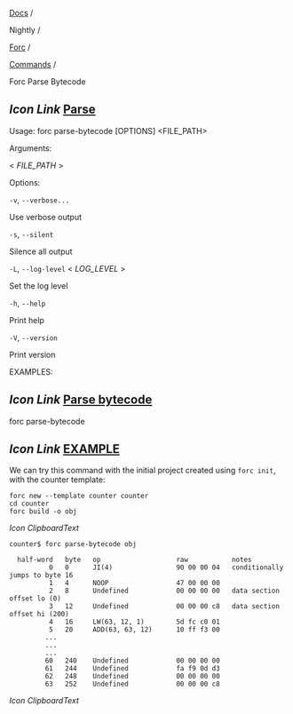 [Docs](https://docs.fuel.network/) /

Nightly  /

[Forc](https://docs.fuel.network/docs/nightly/forc/) /

[Commands](https://docs.fuel.network/docs/nightly/forc/commands/) /

Forc Parse Bytecode

## _Icon Link_ [Parse](https://docs.fuel.network/docs/nightly/forc/commands/forc_parse-bytecode/\#forc-parse-bytecode)

Usage: forc parse-bytecode \[OPTIONS\] <FILE\_PATH>

Arguments:

< _FILE\_PATH_ \>

Options:

`-v`, `--verbose...`

Use verbose output

`-s`, `--silent`

Silence all output

`-L`, `--log-level` < _LOG\_LEVEL_ \>

Set the log level

`-h`, `--help`

Print help

`-V`, `--version`

Print version

EXAMPLES:

## _Icon Link_ [Parse bytecode](https://docs.fuel.network/docs/nightly/forc/commands/forc_parse-bytecode/\#forc-parse-bytecode)

forc parse-bytecode

## _Icon Link_ [EXAMPLE](https://docs.fuel.network/docs/nightly/forc/commands/forc_parse-bytecode/\#forc-parse-bytecode)

We can try this command with the initial project created using `forc init`, with the counter template:

```fuel_Box fuel_Box-idXKMmm-css
forc new --template counter counter
cd counter
forc build -o obj

```

_Icon ClipboardText_

```fuel_Box fuel_Box-idXKMmm-css
counter$ forc parse-bytecode obj

  half-word   byte   op                   raw           notes
          0   0      JI(4)                90 00 00 04   conditionally jumps to byte 16
          1   4      NOOP                 47 00 00 00
          2   8      Undefined            00 00 00 00   data section offset lo (0)
          3   12     Undefined            00 00 00 c8   data section offset hi (200)
          4   16     LW(63, 12, 1)        5d fc c0 01
          5   20     ADD(63, 63, 12)      10 ff f3 00
         ...
         ...
         ...
         60   240    Undefined            00 00 00 00
         61   244    Undefined            fa f9 0d d3
         62   248    Undefined            00 00 00 00
         63   252    Undefined            00 00 00 c8

```

_Icon ClipboardText_